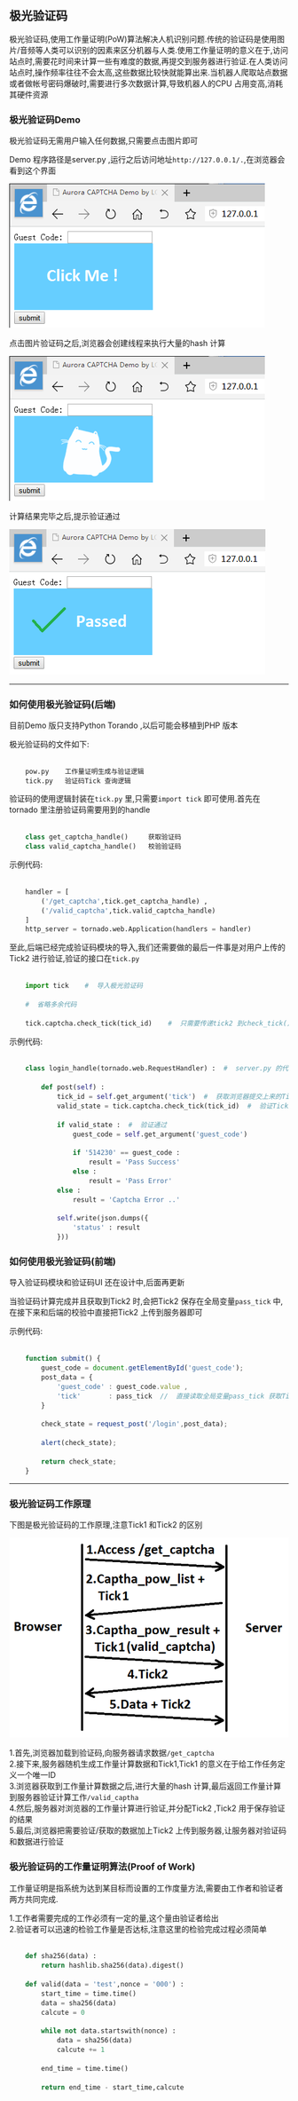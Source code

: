 
## 极光验证码

  极光验证码,使用工作量证明(PoW)算法解决人机识别问题.传统的验证码是使用图片/音频等人类可以识别的因素来区分机器与人类.使用工作量证明的意义在于,访问站点时,需要花时间来计算一些有难度的数据,再提交到服务器进行验证.在人类访问站点时,操作频率往往不会太高,这些数据比较快就能算出来.当机器人爬取站点数据或者做帐号密码爆破时,需要进行多次数据计算,导致机器人的CPU 占用变高,消耗其硬件资源


### 极光验证码Demo

  极光验证码无需用户输入任何数据,只需要点击图片即可
  
  Demo 程序路径是server.py ,运行之后访问地址`http://127.0.0.1/.`,在浏览器会看到这个界面
  
  ![](picture/demo_start.png)
  
  点击图片验证码之后,浏览器会创建线程来执行大量的hash 计算
  
  ![](picture/demo_click.png)
  
  计算结果完毕之后,提示验证通过
  
  ![](picture/demo_end.png)
  
  
---
  
### 如何使用极光验证码(后端)
  
  目前Demo 版只支持Python Torando ,以后可能会移植到PHP 版本<br/>
  
  极光验证码的文件如下:
  
```

    pow.py    工作量证明生成与验证逻辑
    tick.py   验证码Tick 查询逻辑
```
  
  验证码的使用逻辑封装在`tick.py` 里,只需要`import tick` 即可使用.首先在tornado 里注册验证码需要用到的handle 
  
```python

    class get_captcha_handle()     获取验证码
    class valid_captcha_handle()   校验验证码
```
  
  示例代码:
  
```python

    handler = [
        ('/get_captcha',tick.get_captcha_handle) ,
        ('/valid_captcha',tick.valid_captcha_handle)
    ]
    http_server = tornado.web.Application(handlers = handler)
```
  
  至此,后端已经完成验证码模块的导入,我们还需要做的最后一件事是对用户上传的Tick2 进行验证,验证的接口在`tick.py`
  
```python

    import tick    #  导入极光验证码
    
    #  省略多余代码

    tick.captcha.check_tick(tick_id)    #  只需要传递tick2 到check_tick() 函数即可得到验证码校验结果
```
  
  示例代码:
  
```python

    class login_handle(tornado.web.RequestHandler) :  #  server.py 的代码

        def post(self) :
            tick_id = self.get_argument('tick')  #  获取浏览器提交上来的Tick2
            valid_state = tick.captcha.check_tick(tick_id)  #  验证Tick2 的结果

            if valid_state :  #  验证通过
                guest_code = self.get_argument('guest_code')

                if '514230' == guest_code :
                    result = 'Pass Success'
                else :
                    result = 'Pass Error'
            else :
                result = 'Captcha Error ..'

            self.write(json.dumps({
                'status' : result
            }))
```
  
  
### 如何使用极光验证码(前端)

  导入验证码模块和验证码UI 还在设计中,后面再更新
  
  当验证码计算完成并且获取到Tick2 时,会把Tick2 保存在全局变量`pass_tick` 中,在接下来和后端的校验中直接把Tick2 上传到服务器即可
  
  示例代码:
  
```javascript

    function submit() {
        guest_code = document.getElementById('guest_code');
        post_data = {
            'guest_code' : guest_code.value ,
            'tick'       : pass_tick  //  直接读取全局变量pass_tick 获取Tick2
        }

        check_state = request_post('/login',post_data);

        alert(check_state);

        return check_state;
    }
```
  
---

### 极光验证码工作原理

  下图是极光验证码的工作原理,注意Tick1 和Tick2 的区别
  
  ![](picture/captcha_logic.png)
  
  1.首先,浏览器加载到验证码,向服务器请求数据`/get_captcha` <br/>
  2.接下来,服务器随机生成工作量计算数据和Tick1,Tick1 的意义在于给工作任务定义一个唯一ID <br/>
  3.浏览器获取到工作量计算数据之后,进行大量的hash 计算,最后返回工作量计算到服务器验证计算工作`/valid_captha` <br/>
  4.然后,服务器对浏览器的工作量计算进行验证,并分配Tick2 ,Tick2 用于保存验证的结果<br/>
  5.最后,浏览器把需要验证/获取的数据加上Tick2 上传到服务器,让服务器对验证码和数据进行验证
  

### 极光验证码的工作量证明算法(Proof of Work)

  工作量证明是指系统为达到某目标而设置的工作度量方法,需要由工作者和验证者两方共同完成.
  
  1.工作者需要完成的工作必须有一定的量,这个量由验证者给出<br/>
  2.验证者可以迅速的检验工作量是否达标,注意这里的检验完成过程必须简单
  
  
  
```python

    def sha256(data) :
        return hashlib.sha256(data).digest()
    
    def valid(data = 'test',nonce = '000') :
        start_time = time.time()
        data = sha256(data)
        calcute = 0

        while not data.startswith(nonce) :
            data = sha256(data)
            calcute += 1

        end_time = time.time()

        return end_time - start_time,calcute
```
  
  
  
  
  
  
  
  
  
  
  
  
  
  
  
  
  
  

